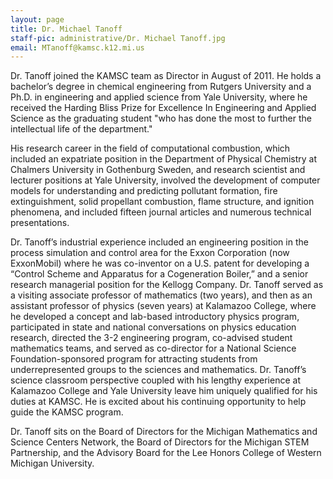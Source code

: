 ```yaml
---
layout: page
title: Dr. Michael Tanoff
staff-pic: administrative/Dr. Michael Tanoff.jpg
email: MTanoff@kamsc.k12.mi.us
---
```

Dr. Tanoff joined the KAMSC team as Director in August of 2011. He holds a bachelor’s degree in chemical engineering from Rutgers University and a Ph.D. in engineering and applied science from Yale University, where he received the Harding Bliss Prize for Excellence In Engineering and Applied Science as the graduating student "who has done the most to further the intellectual life of the department."

His research career in the field of computational combustion, which included an expatriate position in the Department of Physical Chemistry at Chalmers University in Gothenburg Sweden, and research scientist and lecturer positions at Yale University, involved the development of computer models for understanding and predicting pollutant formation, fire extinguishment, solid propellant combustion, flame structure, and ignition phenomena, and included fifteen journal articles and numerous technical presentations.

Dr. Tanoff’s industrial experience included an engineering position in the process simulation and control area for the Exxon Corporation (now ExxonMobil) where he was co-inventor on a U.S. patent for developing a “Control Scheme and Apparatus for a Cogeneration Boiler,” and a senior research managerial position for the Kellogg Company. Dr. Tanoff served as a visiting associate professor of mathematics (two years), and then as an assistant professor of physics (seven years) at Kalamazoo College, where he developed a concept and lab-based introductory physics program, participated in state and national conversations on physics education research, directed the 3-2 engineering program, co-advised student mathematics teams, and served as co-director for a National Science Foundation-sponsored program for attracting students from underrepresented groups to the sciences and mathematics. Dr. Tanoff’s science classroom perspective coupled with his lengthy experience at Kalamazoo College and Yale University leave him uniquely qualified for his duties at KAMSC. He is excited about his continuing opportunity to help guide the KAMSC program.

Dr. Tanoff sits on the Board of Directors for the Michigan Mathematics and Science Centers Network, the Board of Directors for the Michigan STEM Partnership, and the Advisory Board for the Lee Honors College of Western Michigan University.